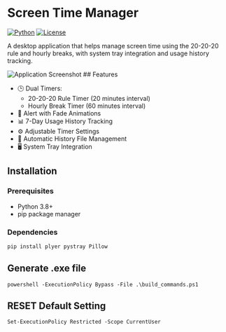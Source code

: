 # Screen Time Manager

[![Python](https://img.shields.io/badge/Python-3.8%2B-blue.svg)](https://python.org)
[![License](https://img.shields.io/badge/License-MIT-green.svg)](https://opensource.org/licenses/MIT)

A desktop application that helps manage screen time using the 20-20-20 rule and hourly breaks, with system tray integration and usage history tracking.

![Application Screenshot](screenshot.png) ## Features

- 🕒 Dual Timers:
  - 20-20-20 Rule Timer (20 minutes interval)
  - Hourly Break Timer (60 minutes interval)
- 🔔 Alert with Fade Animations
- 📊 7-Day Usage History Tracking
- ⚙️ Adjustable Timer Settings
- 📁 Automatic History File Management
- 🖥️ System Tray Integration

## Installation

### Prerequisites

- Python 3.8+
- pip package manager

### Dependencies

```bash
pip install plyer pystray Pillow
```


## Generate .exe file

```
powershell -ExecutionPolicy Bypass -File .\build_commands.ps1
```

## RESET Default Setting

```
Set-ExecutionPolicy Restricted -Scope CurrentUser